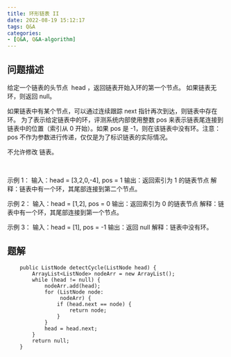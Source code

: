 ```yaml
---
title: 环形链表 II
date: 2022-08-19 15:12:17
tags: Q&A
categories:
- [Q&A, Q&A-algorithm]
---
```


## 问题描述
给定一个链表的头节点  head ，返回链表开始入环的第一个节点。 如果链表无环，则返回 null。

如果链表中有某个节点，可以通过连续跟踪 next 指针再次到达，则链表中存在环。 为了表示给定链表中的环，评测系统内部使用整数 pos 来表示链表尾连接到链表中的位置（索引从 0 开始）。如果 pos 是 -1，则在该链表中没有环。注意：pos 不作为参数进行传递，仅仅是为了标识链表的实际情况。

不允许修改 链表。

 

示例 1：
输入：head = [3,2,0,-4], pos = 1
输出：返回索引为 1 的链表节点
解释：链表中有一个环，其尾部连接到第二个节点。


示例 2：
输入：head = [1,2], pos = 0
输出：返回索引为 0 的链表节点
解释：链表中有一个环，其尾部连接到第一个节点。


示例 3：
输入：head = [1], pos = -1
输出：返回 null
解释：链表中没有环。
 

## 题解
```
    public ListNode detectCycle(ListNode head) {
        ArrayList<ListNode> nodeArr = new ArrayList();
        while (head != null) {
            nodeArr.add(head);
            for (ListNode node:
                 nodeArr) {
                if (head.next == node) {
                    return node;
                }
            }
            head = head.next;
        }
        return null;
    }
```
